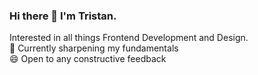 ### Hi there 👋 I'm Tristan.
Interested in all things Frontend Development and Design.   
🌱  Currently sharpening my fundamentals   
😄  Open to any constructive feedback 

